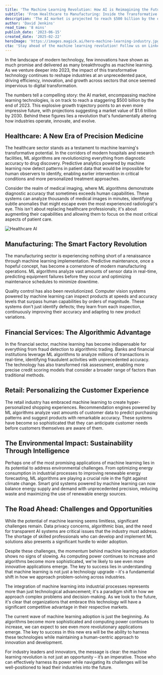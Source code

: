 ```yaml
---
title: 'The Machine Learning Revolution: How AI is Reimagining the Future of Industry'
subtitle: 'From Healthcare to Manufacturing: Inside the Transformative Power of Machine Learning Technologies'
description: 'The AI market is projected to reach $500 billion by the end of 2023, with machine learning transforming healthcare, manufacturing, finance, and retail. Discover how ML is driving unprecedented innovation across industries and what challenges lie ahead.'
author: 'David Jenkins'
read_time: '8 mins'
publish_date: '2023-06-15'
created_date: '2025-02-22'
heroImage: 'https://images.magick.ai/hero-machine-learning-industry.jpg'
cta: 'Stay ahead of the machine learning revolution! Follow us on LinkedIn for daily insights into how AI is transforming industries and shaping the future of business.'
---
```


In the landscape of modern technology, few innovations have shown as much promise and delivered as many breakthroughs as machine learning. As we venture deeper into 2023, the impact of this transformative technology continues to reshape industries at an unprecedented pace, driving efficiency, innovation, and growth across sectors that once seemed impervious to digital transformation.

The numbers tell a compelling story: the AI market, encompassing machine learning technologies, is on track to reach a staggering $500 billion by the end of 2023. This explosive growth trajectory points to an even more impressive future, with projections suggesting a market value of $1.6 trillion by 2030. Behind these figures lies a revolution that's fundamentally altering how industries operate, innovate, and evolve.

## Healthcare: A New Era of Precision Medicine

The healthcare sector stands as a testament to machine learning's transformative potential. In the corridors of modern hospitals and research facilities, ML algorithms are revolutionizing everything from diagnostic accuracy to drug discovery. Predictive analytics powered by machine learning now detect patterns in patient data that would be impossible for human observers to identify, enabling earlier intervention in critical conditions and more personalized treatment approaches.

Consider the realm of medical imaging, where ML algorithms demonstrate diagnostic accuracy that sometimes exceeds human capabilities. These systems can analyze thousands of medical images in minutes, identifying subtle anomalies that might escape even the most experienced radiologist's eye. This isn't about replacing healthcare professionals; it's about augmenting their capabilities and allowing them to focus on the most critical aspects of patient care.

![Healthcare AI](https://example.com/medical-ai-analysis.jpg)

## Manufacturing: The Smart Factory Revolution

The manufacturing sector is experiencing nothing short of a renaissance through machine learning implementation. Predictive maintenance, once a hopeful concept, has become a cornerstone of modern manufacturing operations. ML algorithms analyze vast amounts of sensor data in real-time, predicting equipment failures before they occur and optimizing maintenance schedules to minimize downtime.

Quality control has also been revolutionized. Computer vision systems powered by machine learning can inspect products at speeds and accuracy levels that surpass human capabilities by orders of magnitude. These systems don't just identify defects; they learn from each inspection, continuously improving their accuracy and adapting to new product variations.

## Financial Services: The Algorithmic Advantage

In the financial sector, machine learning has become indispensable for everything from fraud detection to algorithmic trading. Banks and financial institutions leverage ML algorithms to analyze millions of transactions in real-time, identifying fraudulent activities with unprecedented accuracy. The technology has also transformed risk assessment, enabling more precise credit scoring models that consider a broader range of factors than traditional methods.

## Retail: Personalizing the Customer Experience

The retail industry has embraced machine learning to create hyper-personalized shopping experiences. Recommendation engines powered by ML algorithms analyze vast amounts of customer data to predict purchasing patterns and suggest products with remarkable accuracy. These systems have become so sophisticated that they can anticipate customer needs before customers themselves are aware of them.

## The Environmental Impact: Sustainability Through Intelligence

Perhaps one of the most promising applications of machine learning lies in its potential to address environmental challenges. From optimizing energy consumption in industrial processes to improving renewable energy forecasting, ML algorithms are playing a crucial role in the fight against climate change. Smart grid systems powered by machine learning can now balance energy supply and demand with unprecedented precision, reducing waste and maximizing the use of renewable energy sources.

## The Road Ahead: Challenges and Opportunities

While the potential of machine learning seems limitless, significant challenges remain. Data privacy concerns, algorithmic bias, and the need for transparent AI systems are critical issues that the industry must address. The shortage of skilled professionals who can develop and implement ML solutions also presents a significant hurdle to wider adoption.

Despite these challenges, the momentum behind machine learning adoption shows no signs of slowing. As computing power continues to increase and algorithms become more sophisticated, we're likely to see even more innovative applications emerge. The key to success lies in understanding that machine learning is not just a technology upgrade – it's a fundamental shift in how we approach problem-solving across industries.

The integration of machine learning into industrial processes represents more than just technological advancement; it's a paradigm shift in how we approach complex problems and decision-making. As we look to the future, it's clear that organizations that embrace this technology will have a significant competitive advantage in their respective markets.

The current wave of machine learning adoption is just the beginning. As algorithms become more sophisticated and computing power continues to increase, we can expect to see even more revolutionary applications emerge. The key to success in this new era will be the ability to harness these technologies while maintaining a human-centric approach to innovation and development.

For industry leaders and innovators, the message is clear: the machine learning revolution is not just an opportunity – it’s an imperative. Those who can effectively harness its power while navigating its challenges will be well-positioned to lead their industries into the future.